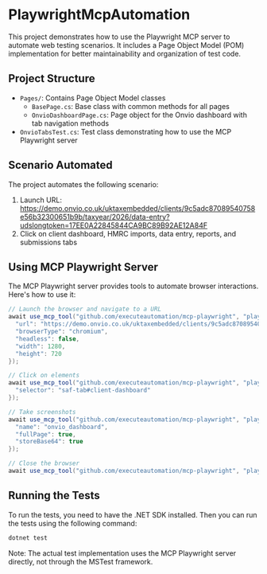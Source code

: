 # PlaywrightMcpAutomation

This project demonstrates how to use the Playwright MCP server to automate web testing scenarios. It includes a Page Object Model (POM) implementation for better maintainability and organization of test code.

## Project Structure

- `Pages/`: Contains Page Object Model classes
  - `BasePage.cs`: Base class with common methods for all pages
  - `OnvioDashboardPage.cs`: Page object for the Onvio dashboard with tab navigation methods
- `OnvioTabsTest.cs`: Test class demonstrating how to use the MCP Playwright server

## Scenario Automated

The project automates the following scenario:

1. Launch URL: https://demo.onvio.co.uk/uktaxembedded/clients/9c5adc87089540758e56b32300651b9b/taxyear/2026/data-entry?udslongtoken=17EE0A22845844CA9BC89B92AE12A84F
2. Click on client dashboard, HMRC imports, data entry, reports, and submissions tabs

## Using MCP Playwright Server

The MCP Playwright server provides tools to automate browser interactions. Here's how to use it:

```csharp
// Launch the browser and navigate to a URL
await use_mcp_tool("github.com/executeautomation/mcp-playwright", "playwright_navigate", {
  "url": "https://demo.onvio.co.uk/uktaxembedded/clients/9c5adc87089540758e56b32300651b9b/taxyear/2026/data-entry?udslongtoken=17EE0A22845844CA9BC89B92AE12A84F",
  "browserType": "chromium",
  "headless": false,
  "width": 1280,
  "height": 720
});

// Click on elements
await use_mcp_tool("github.com/executeautomation/mcp-playwright", "playwright_click", {
  "selector": "saf-tab#client-dashboard"
});

// Take screenshots
await use_mcp_tool("github.com/executeautomation/mcp-playwright", "playwright_screenshot", {
  "name": "onvio_dashboard",
  "fullPage": true,
  "storeBase64": true
});

// Close the browser
await use_mcp_tool("github.com/executeautomation/mcp-playwright", "playwright_close", {});
```

## Running the Tests

To run the tests, you need to have the .NET SDK installed. Then you can run the tests using the following command:

```bash
dotnet test
```

Note: The actual test implementation uses the MCP Playwright server directly, not through the MSTest framework.

